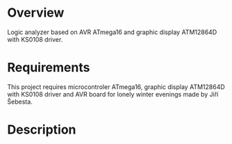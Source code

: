 # Overview
Logic analyzer based on AVR ATmega16 and graphic display ATM12864D with KS0108 driver.
# Requirements
This project requires microcontroler ATmega16, graphic display ATM12864D with KS0108 driver and AVR board for lonely winter evenings made by Jiří Šebesta.
# Description
